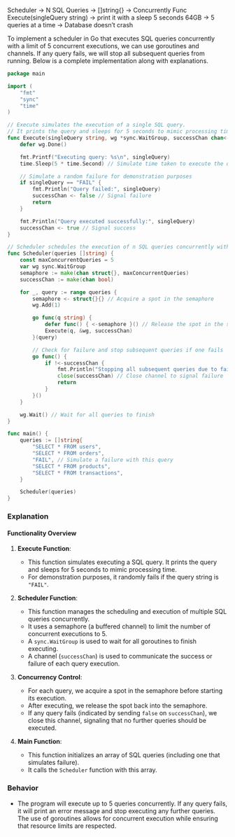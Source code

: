 Scheduler -> N SQL Queries -> []string{} -> Concurrently
Func Execute(singleQuery string) -> print it with a sleep 5 seconds
64GB -> 5 queries at a time -> Database doesn’t crash

To implement a scheduler in Go that executes SQL queries concurrently with a limit of 5 concurrent executions, we can use goroutines and channels. If any query fails, we will stop all subsequent queries from running. Below is a complete implementation along with explanations.

```go
package main

import (
	"fmt"
	"sync"
	"time"
)

// Execute simulates the execution of a single SQL query.
// It prints the query and sleeps for 5 seconds to mimic processing time.
func Execute(singleQuery string, wg *sync.WaitGroup, successChan chan<- bool) {
	defer wg.Done()

	fmt.Printf("Executing query: %s\n", singleQuery)
	time.Sleep(5 * time.Second) // Simulate time taken to execute the query

	// Simulate a random failure for demonstration purposes
	if singleQuery == "FAIL" {
		fmt.Println("Query failed:", singleQuery)
		successChan <- false // Signal failure
		return
	}

	fmt.Println("Query executed successfully:", singleQuery)
	successChan <- true // Signal success
}

// Scheduler schedules the execution of n SQL queries concurrently with a limit on concurrency.
func Scheduler(queries []string) {
	const maxConcurrentQueries = 5
	var wg sync.WaitGroup
	semaphore := make(chan struct{}, maxConcurrentQueries)
	successChan := make(chan bool)

	for _, query := range queries {
		semaphore <- struct{}{} // Acquire a spot in the semaphore
		wg.Add(1)

		go func(q string) {
			defer func() { <-semaphore }() // Release the spot in the semaphore
			Execute(q, &wg, successChan)
		}(query)

		// Check for failure and stop subsequent queries if one fails
		go func() {
			if !<-successChan {
				fmt.Println("Stopping all subsequent queries due to failure.")
				close(successChan) // Close channel to signal failure
				return
			}
		}()
	}

	wg.Wait() // Wait for all queries to finish
}

func main() {
	queries := []string{
		"SELECT * FROM users",
		"SELECT * FROM orders",
		"FAIL", // Simulate a failure with this query
		"SELECT * FROM products",
		"SELECT * FROM transactions",
	}

	Scheduler(queries)
}
```

### Explanation

#### Functionality Overview

1. **Execute Function**:
   - This function simulates executing a SQL query. It prints the query and sleeps for 5 seconds to mimic processing time.
   - For demonstration purposes, it randomly fails if the query string is `"FAIL"`.

2. **Scheduler Function**:
   - This function manages the scheduling and execution of multiple SQL queries concurrently.
   - It uses a semaphore (a buffered channel) to limit the number of concurrent executions to 5.
   - A `sync.WaitGroup` is used to wait for all goroutines to finish executing.
   - A channel (`successChan`) is used to communicate the success or failure of each query execution.

3. **Concurrency Control**:
   - For each query, we acquire a spot in the semaphore before starting its execution.
   - After executing, we release the spot back into the semaphore.
   - If any query fails (indicated by sending `false` on `successChan`), we close this channel, signaling that no further queries should be executed.

4. **Main Function**:
   - This function initializes an array of SQL queries (including one that simulates failure).
   - It calls the `Scheduler` function with this array.

### Behavior
- The program will execute up to 5 queries concurrently. If any query fails, it will print an error message and stop executing any further queries. The use of goroutines allows for concurrent execution while ensuring that resource limits are respected.